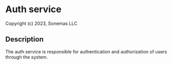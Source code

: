 # Auth service
Copyright (c) 2023, Sonemas LLC

## Description
The auth service is responsible for authentication and authorization of users through the system. 